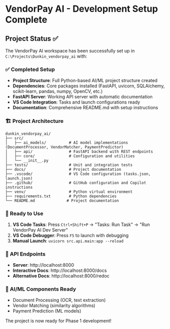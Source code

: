# VendorPay AI - Development Setup Complete

## Project Status ✅

The VendorPay AI workspace has been successfully set up in `C:\Projects\Dunkin_vendorpay_ai` with:

### ✅ Completed Setup
- **Project Structure**: Full Python-based AI/ML project structure created
- **Dependencies**: Core packages installed (FastAPI, uvicorn, SQLAlchemy, scikit-learn, pandas, numpy, OpenCV, etc.)
- **FastAPI Server**: Working API server with automatic documentation
- **VS Code Integration**: Tasks and launch configurations ready
- **Documentation**: Comprehensive README.md with setup instructions

### 🏗️ Project Architecture
```
dunkin_vendorpay_ai/
├── src/
│   ├── ai_models/          # AI model implementations (DocumentProcessor, VendorMatcher, PaymentPredictor)
│   ├── api/                # FastAPI backend with REST endpoints
│   ├── core/               # Configuration and utilities
│   └── __init__.py
├── tests/                  # Unit and integration tests
├── docs/                   # Project documentation  
├── .vscode/                # VS Code configuration (tasks.json, launch.json)
├── .github/                # GitHub configuration and Copilot instructions
├── venv/                   # Python virtual environment
├── requirements.txt        # Python dependencies
└── README.md              # Project documentation
```

### 🚀 Ready to Use
1. **VS Code Tasks**: Press `Ctrl+Shift+P` → "Tasks: Run Task" → "Run VendorPay AI Dev Server"
2. **VS Code Debugger**: Press `F5` to launch with debugging
3. **Manual Launch**: `uvicorn src.api.main:app --reload`

### 📡 API Endpoints
- **Server**: http://localhost:8000
- **Interactive Docs**: http://localhost:8000/docs
- **Alternative Docs**: http://localhost:8000/redoc

### 🧠 AI/ML Components Ready
- Document Processing (OCR, text extraction)
- Vendor Matching (similarity algorithms)
- Payment Prediction (ML models)

The project is now ready for Phase 1 development!